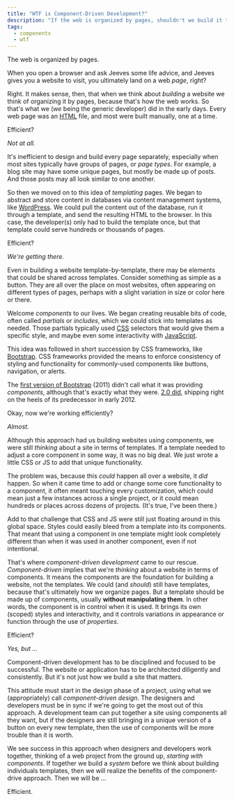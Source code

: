 ```yaml
---
title: "WTF is Component-Driven Development?"
description: "If the web is organized by pages, shouldn't we build it that way? Introducing component-driven design and development, explained through the lens of the evolution of the web."
tags:
  - components
  - wtf
---
```


The web is organized by pages.

When you open a browser and ask Jeeves some life advice, and Jeeves gives you a website to visit, you ultimately land on a web _page_, right?

Right. It makes sense, then, that when we think about _building_ a website we think of organizing it by pages, because that's how the web works. So that's what we (_we_ being the generic developer) did in the early days. Every web page was an [HTML](/blog/wtf-is-html/) file, and most were built manually, one at a time.

Efficient?

_Not at all._

It's inefficient to design and build every page separately, especially when most sites typically have groups of pages, or _page types_. For example, a blog site may have some unique pages, but mostly be made up of posts. And those posts may all look similar to one another.

So then we moved on to this idea of _templating_ pages. We began to abstract and store content in databases via content management systems, like [WordPress](https://wordpress.org/). We could pull the content out of the database, run it through a template, and send the resulting HTML to the browser. In this case, the developer(s) only had to build the template once, but that template could serve hundreds or thousands of pages.

Efficient?

_We're getting there._

Even in building a website template-by-template, there may be elements that could be shared across templates. Consider something as simple as a button. They are all over the place on most websites, often appearing on different types of pages, perhaps with a slight variation in size or color here or there.

Welcome _components_ to our lives. We began creating reusable bits of code, often called _partials_ or _includes_, which we could stick into templates as needed. Those partials typically used [CSS](/blog/wtf-is-css/) selectors that would give them a specific style, and maybe even some interactivity with [JavaScript](/blog/wtf-is-javascript/).

This idea was followed in short succession by CSS frameworks, like [Bootstrap](https://getbootstrap.com/). CSS frameworks provided the means to enforce consistency of styling and functionality for commonly-used components like buttons, navigation, or alerts.

The [first version of Bootstrap](https://getbootstrap.com/1.0.0/) (2011) didn't call what it was providing _components_, although that's exactly what they were. [2.0 did](https://getbootstrap.com/2.0.0/components.html), shipping right on the heels of its predecessor in early 2012.

Okay, now we're working efficiently?

_Almost._

Although this approach had us building websites using components, we were still _thinking_ about a site in terms of templates. If a template needed to adjust a core component in some way, it was no big deal. We just wrote a little CSS or JS to add that unique functionality.

The problem was, because this _could_ happen all over a website, it _did_ happen. So when it came time to add or change some core functionality to a component, it often meant touching every customization, which could mean just a few instances across a single project, or it could mean hundreds or places across dozens of projects. (It's true, I've been there.)

Add to that challenge that CSS and JS were still just floating around in this global space. Styles could easily bleed from a template into its components. That meant that using a component in one template might look completely different than when it was used in another component, even if not intentional.

That's where _component-driven development_ came to our rescue. _Component-driven_ implies that we're _thinking_ about a website in terms of components. It means the components are the foundation for building a website, not the templates. We could (and _should_) still have templates, because that's ultimately how we organize pages. But a template should be made up of components, usually **without manipulating them**. In other words, the component is in control when it is used. It brings its own (scoped) styles and interactivity, and it controls variations in appearance or function through the use of _properties_.

Efficient?

_Yes, but ..._

Component-driven development has to be disciplined and focused to be successful. The website or application has to be architected diligently and consistently. But it's not just how we build a site that matters.

This attitude must start in the design phase of a project, using what we (appropriately) call _component-driven design_. The designers and developers must be in sync if we're going to get the most out of this approach. A development team can put together a site using components all they want, but if the designers are still bringing in a unique version of a button on every new template, then the use of components will be more trouble than it is worth.

We see success in this approach when designers and developers work together, thinking of a web project from the ground up, _starting with components_. If together we build a _system_ before we think about building individuals templates, then we will realize the benefits of the component-drive approach. Then we will be ...

Efficient.
